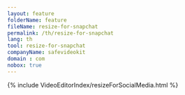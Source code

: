 ```yaml
---
layout: feature
folderName: feature
fileName: resize-for-snapchat
permalink: /th/resize-for-snapchat
lang: th
tool: resize-for-snapchat
companyName: safevideokit
domain : com
nobox: true
---
```


{% include VideoEditorIndex/resizeForSocialMedia.html %}

   